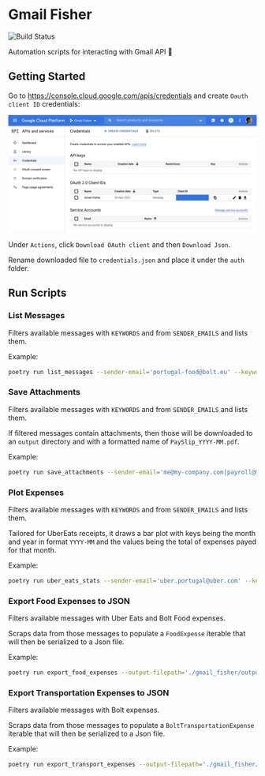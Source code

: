 # Gmail Fisher

![Build Status](https://api.travis-ci.com/Vnepomuceno/gmail-fisher.svg?branch=master)

Automation scripts for interacting with Gmail API 🎣

## Getting Started

Go to https://console.cloud.google.com/apis/credentials and create `Oauth client ID` credentials:

![OAuth 2.0 client credentials](docs/credentials.png)

Under `Actions`, click `Download OAuth client` and then `Download Json`.

Rename downloaded file to `credentials.json` and place it under the `auth` folder. 

## Run Scripts

### List Messages

Filters available messages with `KEYWORDS` and from `SENDER_EMAILS` and lists them.

Example:
```bash
poetry run list_messages --sender-email='portugal-food@bolt.eu' --keywords='Delivery'
```

### Save Attachments

Filters available messages with `KEYWORDS` and from `SENDER_EMAILS` and lists them.

If filtered messages contain attachments, then those will be downloaded
to an `output` directory and with a formatted name of `PaySlip_YYYY-MM.pdf`.

Example:
```bash
poetry run save_attachments --sender-email='me@my-company.com|payroll@my-company.com' --keywords='payslip'
```

### Plot Expenses

Filters available messages with `KEYWORDS` and from `SENDER_EMAILS` and lists them.

Tailored for UberEats receipts, it draws a bar plot with keys being the month and year in format `YYYY-MM` and
the values being the total of expenses payed for that month.

Example:
```bash
poetry run uber_eats_stats --sender-email='uber.portugal@uber.com' --keywords='Total'
```

### Export Food Expenses to JSON

Filters available messages with Uber Eats and Bolt Food expenses.

Scraps data from those messages to populate a `FoodExpense` iterable that will then be serialized to a Json file.

Example:
```bash
poetry run export_food_expenses --output-filepath='./gmail_fisher/output/food_expenses.json'
```

### Export Transportation Expenses to JSON

Filters available messages with Bolt expenses.

Scraps data from those messages to populate a `BoltTransportationExpense` iterable that will then be serialized to a Json file.

Example:
```bash
poetry run export_transport_expenses --output-filepath='./gmail_fisher/output/transport_expenses.json'
```